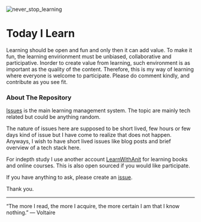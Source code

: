 ![never_stop_learning](https://user-images.githubusercontent.com/414141/106642281-3bfcba00-65b0-11eb-94e6-17b86d03d756.png)

# Today I Learn

Learning should be open and fun and only then it can 
add value. To make it fun, the learning envirionment
must be unbiased, collaborative and participative. 
Inorder to create value from learning, such environment 
is as important as the quality of the content. Therefore,
this is my way of learning where everyone is welcome 
to participate. Please do comment kindly, and contribute
as you see fit.


### About The Repository
[Issues](https://github.com/codeanit/til/issues) is the main learning management system. 
The topic are mainly tech related but could be anything 
random.

The nature of issues here are supposed to be short lived,
few hours or few days kind of issue but I have come to 
realize that does not happen. Anyways, I wish to have 
short lived issues like blog posts and brief overview 
of a tech stack here.

For indepth study I use another account [LearnWithAnit](https://github.com/LearnWithAnit)
for learning books and online courses. This is also open
sourced if you would like participate.

If you have anything to ask, please create an [issue](https://github.com/codeanit/ama/issues).

Thank you.

--- 

“The more I read, the more I acquire, the more certain I am that I know nothing.”
― Voltaire
